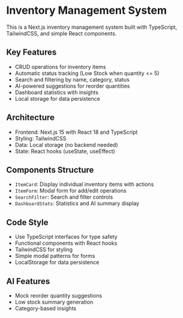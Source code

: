 <!-- Use this file to provide workspace-specific custom instructions to Copilot. For more details, visit https://code.visualstudio.com/docs/copilot/copilot-customization#_use-a-githubcopilotinstructionsmd-file -->

# Inventory Management System

This is a Next.js inventory management system built with TypeScript, TailwindCSS, and simple React components.

## Key Features

- CRUD operations for inventory items
- Automatic status tracking (Low Stock when quantity <= 5)
- Search and filtering by name, category, status
- AI-powered suggestions for reorder quantities
- Dashboard statistics with insights
- Local storage for data persistence

## Architecture

- Frontend: Next.js 15 with React 18 and TypeScript
- Styling: TailwindCSS
- Data: Local storage (no backend needed)
- State: React hooks (useState, useEffect)

## Components Structure

- `ItemCard`: Display individual inventory items with actions
- `ItemForm`: Modal form for add/edit operations
- `SearchFilter`: Search and filter controls
- `DashboardStats`: Statistics and AI summary display

## Code Style

- Use TypeScript interfaces for type safety
- Functional components with React hooks
- TailwindCSS for styling
- Simple modal patterns for forms
- LocalStorage for data persistence

## AI Features

- Mock reorder quantity suggestions
- Low stock summary generation
- Category-based insights
